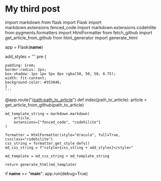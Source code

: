 # My third post

import markdown
from flask import Flask
import markdown.extensions.fenced_code
import markdown.extensions.codehilite
from pygments.formatters import HtmlFormatter
from fetch_github import get_article_from_github
from html_generator import generate_html

app = Flask(__name__)

add_styles = '''
pre {
   
    padding: 1rem;
    border-radius: 2px;
    box-shadow: 1px 1px 5px 0px rgba(50, 50, 50, 0.75);
    width: fit-content;
    background-color: #353846;
    }
    '''

@app.route("/<path:path_to_article>")
def index(path_to_article):
    article = get_article_from_github(path_to_article)

    md_template_string = markdown.markdown(
        article,
        extensions=["fenced_code", "codehilite"]
    )

    formatter = HtmlFormatter(style="dracula", full=True, cssclass="codehilite")
    css_string = formatter.get_style_defs()
    md_css_string = f"<style>{css_string + add_styles}</style>"

    md_template = md_css_string + md_template_string

    return generate_html(md_template)


if __name__ == "__main__":
    app.run(debug=True)